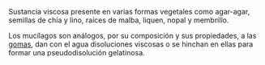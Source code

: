 Sustancia viscosa presente en varias formas vegetales como agar-agar, semillas de chía y lino, raíces de malba, liquen, nopal y membrillo.

Los mucílagos son análogos, por su composición y sus propiedades, a las [gomas](https://es.wikipedia.org/wiki/Goma "Goma"), dan con el agua disoluciones viscosas o se hinchan en ellas para formar una pseudodisolución gelatinosa.